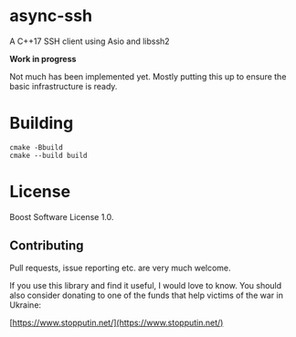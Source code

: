 # async-ssh

A C++17 SSH client using Asio and libssh2

**Work in progress**

Not much has been implemented yet. Mostly putting this up to ensure
the basic infrastructure is ready.

# Building

```
cmake -Bbuild
cmake --build build
```

# License
Boost Software License 1.0.

## Contributing

Pull requests, issue reporting etc. are very much welcome.

If you use this library and find it useful, I would love to know. You
should also consider donating to one of the funds that help victims of
the war in Ukraine:

[https://www.stopputin.net/](https://www.stopputin.net/)
